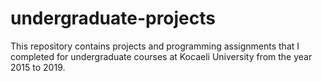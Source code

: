# undergraduate-projects

This repository contains projects and programming assignments that I completed for undergraduate courses at Kocaeli University from the year 2015 to 2019.
